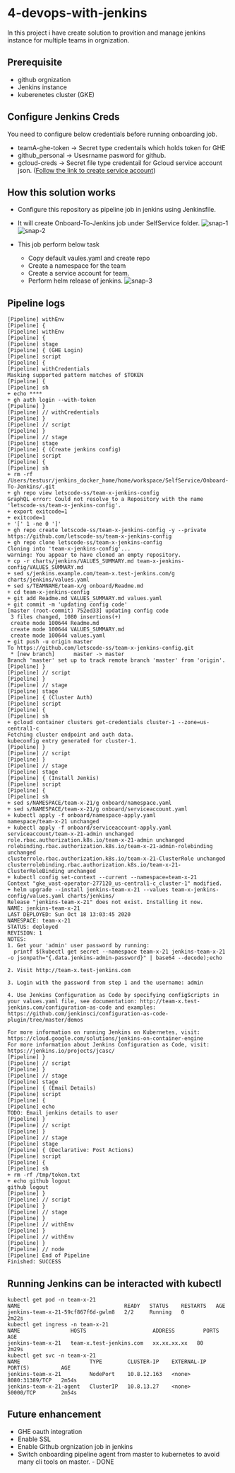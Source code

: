 # 4-devops-with-jenkins

In this project i have create solution to provition and manage jenkins instance for multiple teams in orgnization.

## Prerequisite
- github orgnization
- Jenkins instance
- kuberenetes cluster (GKE)

## Configure Jenkins Creds
You need to configure below credentials before running onboarding job.
- teamA-ghe-token	-> Secret type credentails which holds token for GHE
- github_personal -> Usesrname pasword for github. 
- gcloud-creds -> Secret file type credentail for Gcloud service account json. ([Follow the link to create service account](https://cloud.google.com/solutions/using-jenkins-for-distributed-builds-on-compute-engine
))

## How this solution works
- Configure this repository as pipeline job in jenkins using Jenkinsfile.
- It will create Onboard-To-Jenkins job under SelfService folder.
![snap-1](docs//snap-1.png)
![snap-2](docs//snap-2.png)

- This job perform below task
  - Copy default vaules.yaml and create repo
  - Create a namespace for the team 
  - Create a service account for team.
  - Perform helm release of jenkins.
![snap-3](docs//snap-3.png)

## Pipeline logs
```
[Pipeline] withEnv
[Pipeline] {
[Pipeline] withEnv
[Pipeline] {
[Pipeline] stage
[Pipeline] { (GHE Login)
[Pipeline] script
[Pipeline] {
[Pipeline] withCredentials
Masking supported pattern matches of $TOKEN
[Pipeline] {
[Pipeline] sh
+ echo ****
+ gh auth login --with-token
[Pipeline] }
[Pipeline] // withCredentials
[Pipeline] }
[Pipeline] // script
[Pipeline] }
[Pipeline] // stage
[Pipeline] stage
[Pipeline] { (Create jenkins config)
[Pipeline] script
[Pipeline] {
[Pipeline] sh
+ rm -rf /Users/testusr/jenkins_docker_home/home/workspace/SelfService/Onboard-To-Jenkins/.git
+ gh repo view letscode-ss/team-x-jenkins-config
GraphQL error: Could not resolve to a Repository with the name 'letscode-ss/team-x-jenkins-config'.
+ export exitcode=1
+ exitcode=1
+ '[' 1 -ne 0 ']'
+ gh repo create letscode-ss/team-x-jenkins-config -y --private
https://github.com/letscode-ss/team-x-jenkins-config
+ gh repo clone letscode-ss/team-x-jenkins-config
Cloning into 'team-x-jenkins-config'...
warning: You appear to have cloned an empty repository.
+ cp -r charts/jenkins/VALUES_SUMMARY.md team-x-jenkins-config/VALUES_SUMMARY.md
+ sed s/jenkins.example.com/team-x.test-jenkins.com/g charts/jenkins/values.yaml
+ sed s/TEAMNAME/team-x/g onboard/Readme.md
+ cd team-x-jenkins-config
+ git add Readme.md VALUES_SUMMARY.md values.yaml
+ git commit -m 'updating config code'
[master (root-commit) 752ed33] updating config code
 3 files changed, 1080 insertions(+)
 create mode 100644 Readme.md
 create mode 100644 VALUES_SUMMARY.md
 create mode 100644 values.yaml
+ git push -u origin master
To https://github.com/letscode-ss/team-x-jenkins-config.git
 * [new branch]      master -> master
Branch 'master' set up to track remote branch 'master' from 'origin'.
[Pipeline] }
[Pipeline] // script
[Pipeline] }
[Pipeline] // stage
[Pipeline] stage
[Pipeline] { (Cluster Auth)
[Pipeline] script
[Pipeline] {
[Pipeline] sh
+ gcloud container clusters get-credentials cluster-1 --zone=us-central1-c
Fetching cluster endpoint and auth data.
kubeconfig entry generated for cluster-1.
[Pipeline] }
[Pipeline] // script
[Pipeline] }
[Pipeline] // stage
[Pipeline] stage
[Pipeline] { (Install Jenkis)
[Pipeline] script
[Pipeline] {
[Pipeline] sh
+ sed s/NAMESPACE/team-x-21/g onboard/namespace.yaml
+ sed s/NAMESPACE/team-x-21/g onboard/serviceaccount.yaml
+ kubectl apply -f onboard/namespace-apply.yaml
namespace/team-x-21 unchanged
+ kubectl apply -f onboard/serviceaccount-apply.yaml
serviceaccount/team-x-21-admin unchanged
role.rbac.authorization.k8s.io/team-x-21-admin unchanged
rolebinding.rbac.authorization.k8s.io/team-x-21-admin-rolebinding unchanged
clusterrole.rbac.authorization.k8s.io/team-x-21-ClusterRole unchanged
clusterrolebinding.rbac.authorization.k8s.io/team-x-21-ClusterRoleBinding unchanged
+ kubectl config set-context --current --namespace=team-x-21
Context "gke_vast-operator-277120_us-central1-c_cluster-1" modified.
+ helm upgrade --install jenkins-team-x-21 --values team-x-jenkins-config/values.yaml charts/jenkins/
Release "jenkins-team-x-21" does not exist. Installing it now.
NAME: jenkins-team-x-21
LAST DEPLOYED: Sun Oct 18 13:03:45 2020
NAMESPACE: team-x-21
STATUS: deployed
REVISION: 1
NOTES:
1. Get your 'admin' user password by running:
  printf $(kubectl get secret --namespace team-x-21 jenkins-team-x-21 -o jsonpath="{.data.jenkins-admin-password}" | base64 --decode);echo

2. Visit http://team-x.test-jenkins.com

3. Login with the password from step 1 and the username: admin

4. Use Jenkins Configuration as Code by specifying configScripts in your values.yaml file, see documentation: http://team-x.test-jenkins.com/configuration-as-code and examples: https://github.com/jenkinsci/configuration-as-code-plugin/tree/master/demos

For more information on running Jenkins on Kubernetes, visit:
https://cloud.google.com/solutions/jenkins-on-container-engine
For more information about Jenkins Configuration as Code, visit:
https://jenkins.io/projects/jcasc/
[Pipeline] }
[Pipeline] // script
[Pipeline] }
[Pipeline] // stage
[Pipeline] stage
[Pipeline] { (Email Details)
[Pipeline] script
[Pipeline] {
[Pipeline] echo
TODO: Email jenkins details to user
[Pipeline] }
[Pipeline] // script
[Pipeline] }
[Pipeline] // stage
[Pipeline] stage
[Pipeline] { (Declarative: Post Actions)
[Pipeline] script
[Pipeline] {
[Pipeline] sh
+ rm -rf /tmp/token.txt
+ echo github logout
github logout
[Pipeline] }
[Pipeline] // script
[Pipeline] }
[Pipeline] // stage
[Pipeline] }
[Pipeline] // withEnv
[Pipeline] }
[Pipeline] // withEnv
[Pipeline] }
[Pipeline] // node
[Pipeline] End of Pipeline
Finished: SUCCESS
```

## Running Jenkins can be interacted with kubectl 
```
kubectl get pod -n team-x-21
NAME                                 READY   STATUS    RESTARTS   AGE
jenkins-team-x-21-59cf867f6d-gwlm8   2/2     Running   0          2m22s
kubectl get ingress -n team-x-21
NAME                HOSTS                     ADDRESS         PORTS   AGE
jenkins-team-x-21   team-x.test-jenkins.com   xx.xx.xx.xx   80      2m29s
kubectl get svc -n team-x-21
NAME                      TYPE        CLUSTER-IP    EXTERNAL-IP   PORT(S)          AGE
jenkins-team-x-21         NodePort    10.8.12.163   <none>        8080:31389/TCP   2m54s
jenkins-team-x-21-agent   ClusterIP   10.8.13.27    <none>        50000/TCP        2m54s
```

## Future enhancement
- GHE oauth integration
- Enable SSL
- Enable Github orgnization job in jenkins
- Switch onboarding pipeline agent from master to kubernetes to avoid many cli tools on master. - DONE